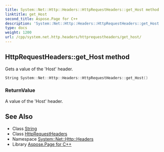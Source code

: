 ```yaml
---
title: System::Net::Http::Headers::HttpRequestHeaders::get_Host method
linktitle: get_Host
second_title: Aspose.Page for C++
description: 'System::Net::Http::Headers::HttpRequestHeaders::get_Host method. Gets a value of the ''Host'' header in C++.'
type: docs
weight: 1200
url: /cpp/system.net.http.headers/httprequestheaders/get_host/
---
```

## HttpRequestHeaders::get_Host method


Gets a value of the 'Host' header.

```cpp
String System::Net::Http::Headers::HttpRequestHeaders::get_Host()
```


### ReturnValue

A value of the 'Host' header.

## See Also

* Class [String](../../../system/string/)
* Class [HttpRequestHeaders](../)
* Namespace [System::Net::Http::Headers](../../)
* Library [Aspose.Page for C++](../../../)
